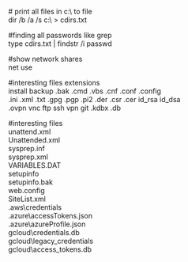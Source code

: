 # print all files in c:\ to file  
dir /b /a /s c:\ > cdirs.txt  
  
#finding all passwords like grep  
type cdirs.txt | findstr /i passwd  
  
#show network shares  
net use  
  
#interesting files extensions   
install backup .bak .cmd .vbs .cnf .conf .config   
.ini .xml .txt .gpg .pgp .pi2 .der .csr .cer id_rsa id_dsa  
.ovpn vnc ftp ssh vpn git .kdbx .db  
  
#interesting files  
unattend.xml  
Unattended.xml  
sysprep.inf  
sysprep.xml  
VARIABLES.DAT  
setupinfo  
setupinfo.bak  
web.config  
SiteList.xml  
.aws\\credentials  
.azure\accessTokens.json  
.azure\azureProfile.json  
gcloud\credentials.db  
gcloud\legacy_credentials  
gcloud\access_tokens.db